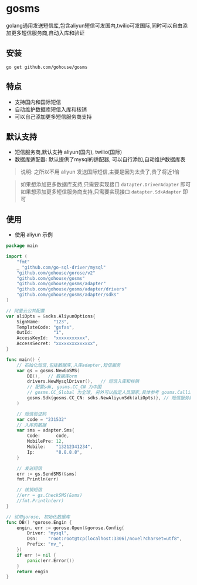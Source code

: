 # gosms
golang通用发送短信库,包含aliyun短信可发国内,twilio可发国际,同时可以自由添加更多短信服务商,自动入库和验证

## 安装
```shell script
go get github.com/gohouse/gosms
```

## 特点
- 支持国内和国际短信  
- 自动维护数据库短信入库和核销  
- 可以自己添加更多短信服务商支持  

## 默认支持
- 短信服务商,默认支持 aliyun(国内), twilio(国际)  
- 数据库适配器: 默认提供了mysql的适配器, 可以自行添加,自动维护数据库表  

> 说明: 之所以不用 aliyun 发送国际短信,主要是因为太贵了,贵了将近1倍

> 如果想添加更多数据库支持,只需要实现接口 `datapter.DriverAdapter` 即可  
> 如果想添加更多短信服务商支持,只需要实现接口 `datapter.SdkAdapter` 即可  
>
## 使用
- 使用 aliyun 示例
```go
package main

import (
	"fmt"
	_ "github.com/go-sql-driver/mysql"
	"github.com/gohouse/gorose/v2"
	"github.com/gohouse/gosms"
	"github.com/gohouse/gosms/adapter"
	"github.com/gohouse/gosms/adapter/drivers"
	"github.com/gohouse/gosms/adapter/sdks"
)

// 阿里云公共配置
var aliOpts = &sdks.AliyunOptions{
	SignName:     "123",
	TemplateCode: "gsfas",
	OutId:        "1",
	AccessKeyId:  "xxxxxxxxxxx",
	AccessSecret: "xxxxxxxxxxxxxx",
}

func main() {
	// 初始化短信,包括数据库,入库adapter,短信服务
	var gs = gosms.NewGoSMS(
		DB(),	// 数据库orm
		drivers.NewMysqlDriver(),	// 短信入库和核销
		// 配置sdk, gosms.CC_CN 为中国
		// gosms.CC_Global 为全球, 另外可以指定人员国家,具体参考 gosms.CallingCode
		gosms.Sdk{gosms.CC_CN: sdks.NewAliyunSdk(aliOpts)},	// 短信服务商
	)

	// 短信验证码
	var code = "231532"
	// 入库的数据
	var sms = adapter.Sms{
		Code:      code,
		MobilePre: 12,
		Mobile:    "13212341234",
		Ip:        "8.8.8.8",
	}

	// 发送短信
	err := gs.SendSMS(&sms)
	fmt.Println(err)

	// 核销短信
	//err = gs.CheckSMS(&sms)
	//fmt.Println(err)
}

// 试用gorose, 初始化数据库
func DB() *gorose.Engin {
	engin, err := gorose.Open(&gorose.Config{
		Driver: "mysql",
		Dsn:    "root:root@tcp(localhost:3306)/novel?charset=utf8",
		Prefix: "nv_",
	})
	if err != nil {
		panic(err.Error())
	}
	return engin
}

```